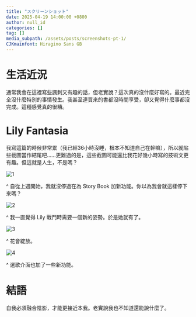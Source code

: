 ```yaml
---
title: "スクリーンショット"
date: 2025-04-19 14:00:00 +0800
author: null_id
categories: []
tag: []
media_subpath: /assets/posts/screenshots-pt-1/
CJKmainfont: Hiragino Sans GB
---
```


# 生活近況
通常我會在這裡寫些諷刺又有趣的話，但老實說？這次真的沒什麼好寫的。最近完全沒什麼特別的事情發生。我甚至連買來的書都沒時間享受，卻又覺得什麼事都沒完成。這種感覺真的很糟。

# Lily Fantasia
我寫這篇的時候非常累（我已經36小時沒睡，根本不知道自己在幹嘛），所以就貼些截圖當作結尾吧……更難過的是，這些截圖可能還比我花好幾小時寫的技術文更有趣。但這就是人生，不是嗎？

![1](1.png)

^ 自從上週開始，我就沒停過在為 Story Book 加新功能。你以為我會就這樣停下來嗎？

![2](2.png)

^ 我一直覺得 Lily 戰鬥時需要一個新的姿勢。於是她就有了。

![3](3.png)

^ 花會綻放。

![4](4.png)

^ 選歌介面也加了一些新功能。

# 結語
自我必須融合陰影，才能更接近本我。老實說我也不知道還能說什麼了。
